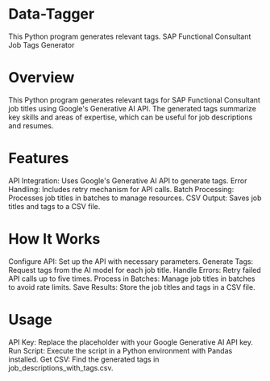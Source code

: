 # Data-Tagger
This Python program generates relevant tags.
SAP Functional Consultant Job Tags Generator

# Overview
This Python program generates relevant tags for SAP Functional Consultant job titles using Google's Generative AI API. The generated tags summarize key skills and areas of expertise, which can be useful for job descriptions and resumes.

# Features
API Integration: Uses Google's Generative AI API to generate tags.
Error Handling: Includes retry mechanism for API calls.
Batch Processing: Processes job titles in batches to manage resources.
CSV Output: Saves job titles and tags to a CSV file.

# How It Works
Configure API: Set up the API with necessary parameters.
Generate Tags: Request tags from the AI model for each job title.
Handle Errors: Retry failed API calls up to five times.
Process in Batches: Manage job titles in batches to avoid rate limits.
Save Results: Store the job titles and tags in a CSV file.

# Usage
API Key: Replace the placeholder with your Google Generative AI API key.
Run Script: Execute the script in a Python environment with Pandas installed.
Get CSV: Find the generated tags in job_descriptions_with_tags.csv.
